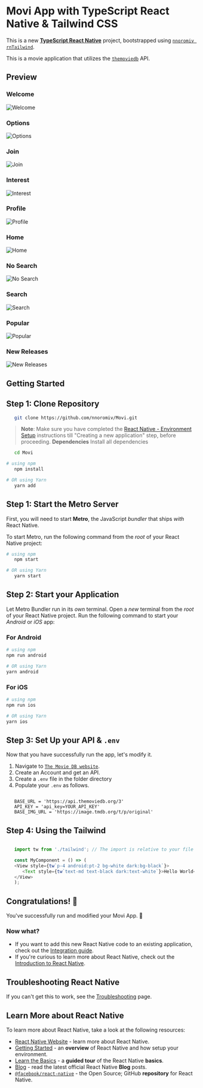 # Movi App with TypeScript React Native & Tailwind CSS

This is a new [**TypeScript React Native**](https://reactnative.dev) project, bootstrapped using [`nnoromiv rnTailwind`](https://github.com/nnoromiv/rnTailwind).

This is a movie application that utilizes the [`themoviedb`](https://www.themoviedb.org/) API.

## Preview

### Welcome

![Welcome](assets/preview/welcome.png)

### Options

![Options](assets/preview/options.png)

### Join

![Join](assets/preview/join.png)

### Interest

![Interest](assets/preview/interest.png)

### Profile

![Profile](assets/preview/setupprofile.png)

### Home

![Home](assets/preview/home.png)

### No Search

![No Search](assets/preview/nosearch.png)

### Search

![Search](assets/preview/search.png)

### Popular

![Popular](assets/preview/popular.png)

### New Releases

![New Releases](assets/preview/new.png)

## Getting Started

## Step 1: Clone Repository

```bash
   git clone https://github.com/nnoromiv/Movi.git
```

>**Note**: Make sure you have completed the [React Native - Environment Setup](https://reactnative.dev/docs/environment-setup) instructions till "Creating a new application" step, before proceeding.
>**Dependencies** Install all dependencies

```bash
   cd Movi
```

```bash
# using npm
   npm install

# OR using Yarn
   yarn add 
```

## Step 1: Start the Metro Server

First, you will need to start **Metro**, the JavaScript _bundler_ that ships _with_ React Native.

To start Metro, run the following command from the _root_ of your React Native project:

```bash
# using npm
   npm start

# OR using Yarn
   yarn start
```

## Step 2: Start your Application

Let Metro Bundler run in its _own_ terminal. Open a _new_ terminal from the _root_ of your React Native project. Run the following command to start your _Android_ or _iOS_ app:

### For Android

```bash
# using npm
npm run android

# OR using Yarn
yarn android
```

### For iOS

```bash
# using npm
npm run ios

# OR using Yarn
yarn ios
```

## Step 3: Set Up your API & `.env`

Now that you have successfully run the app, let's modify it.

1. Navigate to [`The Movie DB website`](https://www.themoviedb.org/).
2. Create an Account and get an API.
3. Create a `.env` file in the folder directory
4. Populate your `.env` as follows.

```env

   BASE_URL = 'https://api.themoviedb.org/3'
   API_KEY = 'api_key=YOUR_API_KEY'
   BASE_IMG_URL = 'https://image.tmdb.org/t/p/original'

```

## Step 4: Using the Tailwind

```ts

   import tw from './tailwind'; // The import is relative to your file structure

   const MyComponent = () => (
   <View style={tw`p-4 android:pt-2 bg-white dark:bg-black`}>
      <Text style={tw`text-md text-black dark:text-white`}>Hello World</Text>
   </View>
   );

```

## Congratulations! :tada:

You've successfully run and modified your Movi App. :partying_face:

### Now what?

- If you want to add this new React Native code to an existing application, check out the [Integration guide](https://reactnative.dev/docs/integration-with-existing-apps).
- If you're curious to learn more about React Native, check out the [Introduction to React Native](https://reactnative.dev/docs/getting-started).

## Troubleshooting React Native

If you can't get this to work, see the [Troubleshooting](https://reactnative.dev/docs/troubleshooting) page.

## Learn More about React Native

To learn more about React Native, take a look at the following resources:

- [React Native Website](https://reactnative.dev) - learn more about React Native.
- [Getting Started](https://reactnative.dev/docs/environment-setup) - an **overview** of React Native and how setup your environment.
- [Learn the Basics](https://reactnative.dev/docs/getting-started) - a **guided tour** of the React Native **basics**.
- [Blog](https://reactnative.dev/blog) - read the latest official React Native **Blog** posts.
- [`@facebook/react-native`](https://github.com/facebook/react-native) - the Open Source; GitHub **repository** for React Native.
